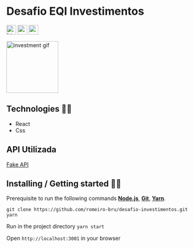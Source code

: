# Desafio EQI Investimentos

<p>
  <img  src="https://img.shields.io/badge/HTML5-E34F26?style=for-the-badge&logo=html5&logoColor=white"  height="25" alt="html">
  <img  src="https://img.shields.io/badge/CSS3-1572B6?style=for-the-badge&logo=css3&logoColor=white"  height="25" alt="css">
    <img  src="https://img.shields.io/badge/React-20232A?style=for-the-badge&logo=react&logoColor=61DAFB"  height="25" alt="react" />
</p>

<span  align="left">
  <img  src="https://media.giphy.com/media/yDqL3q9s20beF3hdf5/giphy.gif"  height="135" alt="investment gif">
</span>
<br>

## Technologies 👩‍💻
* React
* Css 

## API Utilizada
[Fake API](https://github.com/eqi-investimentos/desafio-fake-api)


## Installing / Getting started 👨‍🏭

Prerequisite to run the following commands <strong>[Node.js](https://nodejs.org/en/download/)</strong>, 
                           <strong>[Git](https://git-scm.com/downloads)</strong>, 
                           <strong>[Yarn](https://yarnpkg.com/)</strong>.
<br>
```
git clone https://github.com/romeiro-bru/desafio-investimentos.git
yarn
```

Run in the project directory ```yarn start```

Open ```http://localhost:3001``` in your browser
